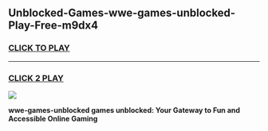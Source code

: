 
## Unblocked-Games-wwe-games-unblocked-Play-Free-m9dx4
<h3>
<a href="https://premium76.site?title=wwe-games-unblocked&ref=21A">CLICK TO PLAY</a></h3>
<hr>

<h3>
<a href="https://premium76.site?title=wwe-games-unblocked&ref=21A">CLICK 2 PLAY</a>
  
</h3>

<a href="https://premium76.site?title=wwe-games-unblocked&ref=21A"><img src="https://clearcache.store/games.png"></a>


**wwe-games-unblocked games unblocked: Your Gateway to Fun and Accessible Online Gaming**
